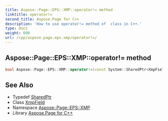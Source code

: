 ```yaml
---
title: Aspose::Page::EPS::XMP::operator!= method
linktitle: operator!=
second_title: Aspose.Page for C++
description: 'How to use operator!= method of  class in C++.'
type: docs
weight: 600
url: /cpp/aspose.page.eps.xmp/operator!=/
---
```

## Aspose::Page::EPS::XMP::operator!= method




```cpp
bool Aspose::Page::EPS::XMP::operator!=(const System::SharedPtr<XmpField> &field1, const System::SharedPtr<XmpField> &field2)
```

## See Also

* Typedef [SharedPtr](../../system/sharedptr/)
* Class [XmpField](../xmpfield/)
* Namespace [Aspose::Page::EPS::XMP](../)
* Library [Aspose.Page for C++](../../)
